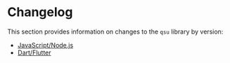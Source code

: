 # Changelog

This section provides information on changes to the `qsu` library by version:

- [JavaScript/Node.js](/changelog/javascript.md)
- [Dart/Flutter](/changelog/dart.md)

